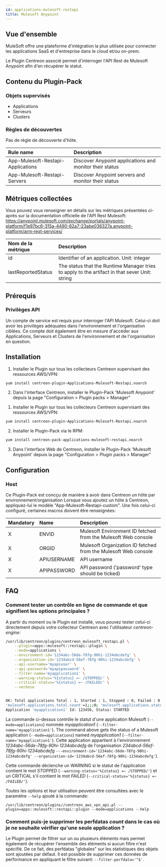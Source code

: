 ```yaml
---
id: applications-mulesoft-restapi
title: Mulesoft Anypoint
---
```


## Vue d'ensemble

MuleSoft offre une plateforme d'intégration la plus utilisée pour connecter les applications SaaS et d'entreprise dans le cloud et/ou on-prem.

Le Plugin Centreon associé permet d'interroger l'API Rest de Mulesoft Anypoint afin d'en récupérer le statut.

## Contenu du Plugin-Pack

### Objets supervisés

* Applications
* Serveurs
* Clusters

### Règles de découvertes

<!--DOCUSAURUS_CODE_TABS-->
<!--Hosts-->

Pas de règle de découverte d'hôte.

<!--Services-->

| Rule name                         | Description                                             |
| :-------------------------------- | :------------------------------------------------------ |
| App-Mulesoft-Restapi-Applications | Discover Anypoint applications and monitor their status |
| App-Mulesoft-Restapi-Servers      | Discover Anypoint servers and monitor their status      |

<!--END_DOCUSAURUS_CODE_TABS-->

## Métriques collectées

Vous pouvez vous renseigner en détails sur les métriques présentées ci-après sur la documentation officielle de l'API Rest Mulesoft: https://anypoint.mulesoft.com/exchange/portals/anypoint-platform/f1e97bc6-315a-4490-82a7-23abe036327a.anypoint-platform/arm-rest-services/

<!--DOCUSAURUS_CODE_TABS-->
<!--Traffic-->

| Nom de la métrique  | Description                                                     	                      |
| :------------------ | :-------------------------------------------------------------------------------------------- |
| id                  | Identifier of an application. Unit: integer                                                   |
| lastReportedStatus  | The status that the Runtime Manager tries to apply to the artifact in that sever Unit: string |


<!--END_DOCUSAURUS_CODE_TABS-->

## Prérequis

### Privilèges API

Un compte de service est requis pour interroger l'API Mulesoft. Celui-ci doit avoir les privilèges adéquates dans l'environnement et l'organisation ciblées.
Ce compte doit également être en mesure d'accéder aux Applications, Serveurs et Clusters de l'environnement et de l'organisation en question.

## Installation

<!--DOCUSAURUS_CODE_TABS-->

<!--Online IMP Licence & IT-100 Editions-->

1. Installer le Plugin sur tous les collecteurs Centreon supervisant des ressources AWS/VPN:

```bash
yum install centreon-plugin-Applications-Mulesoft-Restapi.noarch
```

2. Dans l'interface Centreon, installer le Plugin-Pack 'Mulesoft Anypoint' depuis la page "Configuration > Plugin packs > Manager"

<!--Offline IMP License-->

1. Installer le Plugin sur tous les collecteurs Centreon supervisant des ressources AWS/VPN:

```bash
yum install centreon-plugin-Applications-Mulesoft-Restapi.noarch
```

2. Installer le Plugin-Pack via le RPM:

```bash
yum install centreon-pack-applications-mulesoft-restapi.noarch
```

3. Dans l'interface Web de Centreon, installer le Plugin-Pack 'Mulesoft Anypoint' depuis la page "Configuration > Plugin packs > Manager"


<!--END_DOCUSAURUS_CODE_TABS-->

## Configuration

### Host

 Ce Plugin-Pack est concçu de manière à avoir dans Centreon un hôte par environnement/organisation
Lorsque vous ajoutez un hôte à Centreon, appliquez-lui le modèle "App-Mulesoft-Restapi-custom". Une fois celui-ci configuré, certaines macros doivent être renseignées:

| Mandatory   | Name        | Description                                                    |
| :---------- | :---------- | :------------------------------------------------------------- |
| X           | ENVID       | Mulesoft Environment ID fetched from the Mulesoft Web console  |
| X           | ORGID       | Mulesoft Organization ID fetched from the Mulesoft Web console |
| X           | APIUSERNAME | API username                                                   |
| X           | APIPASSWORD | API password ('password' type should be ticked)                |


## FAQ

### Comment tester un contrôle en ligne de commande et que signifient les options principales ?

A partir du moment ou le Plugin est installé, vous pouvez tester celui-ci directement depuis votre collecteur Centreon avec l'utilisateur *centreon-engine*:

```bash
/usr/lib/centreon/plugins/centreon_mulesoft_restapi.pl \
    --plugin=apps::mulesoft::restapi::plugin \
	--mode=applications \
	--environment-id='1234abc-56de-78fg-90hi-1234abcdefg' \
	--organization-id='1234abcd-56ef-78fg-90hi-1234abcdefg' \
	--api-username='myapiuser' \
	--api-password='myapipassword' \
	--filter-name='myapplication1' \
	--warning-status='%{status} =~ /STOPPED/' \
	--critical-status='%{status} =~ /FAILED/' \
	--verbose
	

OK: Total applications Total : 1, Started : 1, Stopped : 0, Failed : 0 - Application 'myapplication1' Id: 123456, Status: STARTED |
'mulesoft.applications.total.count'=1;;;0; 'mulesoft.applications.status.started.count'=1;;;0; 'mulesoft.applications.status.stopped.count'=0;;;0; 'mulesoft.applications.status.failed.count'=0;;;0;
Application 'myapplication1' Id: 123456, Status: STARTED

```

La commande ci-dessus contrôle le statut d'une application Mulesoft (```--mode=applications```) nommée *myapplication1* (```--filter-name='myapplication1'```).
The command above gets the status of a Mulesoft application (```--mode=applications```) named *myapplication1* (```--filter-name='myapplication1'```). 
Cette application appartient à l'environnement *1234abc-56de-78fg-90hi-1234abcdefg* de l'organisation *234abcd-56ef-78fg-90hi-1234abcdefg* ```---environment-id='1234abc-56de-78fg-90hi-1234abcdefg' --organization-id='1234abcd-56ef-78fg-90hi-1234abcdefg'```). 

Cette commande déclenche un WARNING si le statut de l'application contient le mot *STOPPED* (```--warning-status='%{status} =~ /STOPPED/'```) et un CRITICAL s'il contient le mot *FAILED* (```--critical-status='%{status} =~ /FAILED/'```).


Toutes les options et leur utilisation peuvent être consultées avec le paramètre ```--help``` ajouté à la commande:

```/usr/lib/centreon/plugins//centreon_aws_vpn_api.pl --plugin=apps::mulesoft::restapi::plugin --mode=applications --help```

### Comment puis-je supprimer les perfdatas *count* dans le cas où je ne souhaite vérifier qu'une seule application ?

Le Plugin permet de filtrer sur un ou plusieurs éléments mais permet également de récupérer l'ensemble des éléments si aucun filtre n'est spécifié.
De ce fait, des perfdatas "globales" sur les statistiques des objets sont ajoutées par défaut. Il est possible de supprimer ces données de performance en appliquant le filtre suivant: ```--filter-perfdata='^$'```.
